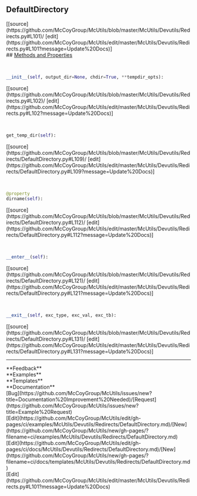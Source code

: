## <a id="McUtils.Devutils.Redirects.DefaultDirectory">DefaultDirectory</a> 

<div class="docs-source-link" markdown="1">
[[source](https://github.com/McCoyGroup/McUtils/blob/master/McUtils/Devutils/Redirects.py#L101)/
[edit](https://github.com/McCoyGroup/McUtils/edit/master/McUtils/Devutils/Redirects.py#L101?message=Update%20Docs)]
</div>









<div class="collapsible-section">
 <div class="collapsible-section collapsible-section-header" markdown="1">
## <a class="collapse-link" data-toggle="collapse" href="#methods" markdown="1"> Methods and Properties</a> <a class="float-right" data-toggle="collapse" href="#methods"><i class="fa fa-chevron-down"></i></a>
 </div>
 <div class="collapsible-section collapsible-section-body collapse show" id="methods" markdown="1">
 
<a id="McUtils.Devutils.Redirects.DefaultDirectory.__init__" class="docs-object-method">&nbsp;</a> 
```python
__init__(self, output_dir=None, chdir=True, **tempdir_opts): 
```
<div class="docs-source-link" markdown="1">
[[source](https://github.com/McCoyGroup/McUtils/blob/master/McUtils/Devutils/Redirects.py#L102)/
[edit](https://github.com/McCoyGroup/McUtils/edit/master/McUtils/Devutils/Redirects.py#L102?message=Update%20Docs)]
</div>


<a id="McUtils.Devutils.Redirects.DefaultDirectory.get_temp_dir" class="docs-object-method">&nbsp;</a> 
```python
get_temp_dir(self): 
```
<div class="docs-source-link" markdown="1">
[[source](https://github.com/McCoyGroup/McUtils/blob/master/McUtils/Devutils/Redirects/DefaultDirectory.py#L109)/
[edit](https://github.com/McCoyGroup/McUtils/edit/master/McUtils/Devutils/Redirects/DefaultDirectory.py#L109?message=Update%20Docs)]
</div>


<a id="McUtils.Devutils.Redirects.DefaultDirectory.dirname" class="docs-object-method">&nbsp;</a> 
```python
@property
dirname(self): 
```
<div class="docs-source-link" markdown="1">
[[source](https://github.com/McCoyGroup/McUtils/blob/master/McUtils/Devutils/Redirects/DefaultDirectory.py#L112)/
[edit](https://github.com/McCoyGroup/McUtils/edit/master/McUtils/Devutils/Redirects/DefaultDirectory.py#L112?message=Update%20Docs)]
</div>


<a id="McUtils.Devutils.Redirects.DefaultDirectory.__enter__" class="docs-object-method">&nbsp;</a> 
```python
__enter__(self): 
```
<div class="docs-source-link" markdown="1">
[[source](https://github.com/McCoyGroup/McUtils/blob/master/McUtils/Devutils/Redirects/DefaultDirectory.py#L121)/
[edit](https://github.com/McCoyGroup/McUtils/edit/master/McUtils/Devutils/Redirects/DefaultDirectory.py#L121?message=Update%20Docs)]
</div>


<a id="McUtils.Devutils.Redirects.DefaultDirectory.__exit__" class="docs-object-method">&nbsp;</a> 
```python
__exit__(self, exc_type, exc_val, exc_tb): 
```
<div class="docs-source-link" markdown="1">
[[source](https://github.com/McCoyGroup/McUtils/blob/master/McUtils/Devutils/Redirects/DefaultDirectory.py#L131)/
[edit](https://github.com/McCoyGroup/McUtils/edit/master/McUtils/Devutils/Redirects/DefaultDirectory.py#L131?message=Update%20Docs)]
</div>
 </div>
</div>












---


<div markdown="1" class="text-secondary">
<div class="container">
  <div class="row">
   <div class="col" markdown="1">
**Feedback**   
</div>
   <div class="col" markdown="1">
**Examples**   
</div>
   <div class="col" markdown="1">
**Templates**   
</div>
   <div class="col" markdown="1">
**Documentation**   
</div>
   <div class="col" markdown="1">
   
</div>
   <div class="col" markdown="1">
   
</div>
   <div class="col" markdown="1">
   
</div>
</div>
  <div class="row">
   <div class="col" markdown="1">
[Bug](https://github.com/McCoyGroup/McUtils/issues/new?title=Documentation%20Improvement%20Needed)/[Request](https://github.com/McCoyGroup/McUtils/issues/new?title=Example%20Request)   
</div>
   <div class="col" markdown="1">
[Edit](https://github.com/McCoyGroup/McUtils/edit/gh-pages/ci/examples/McUtils/Devutils/Redirects/DefaultDirectory.md)/[New](https://github.com/McCoyGroup/McUtils/new/gh-pages/?filename=ci/examples/McUtils/Devutils/Redirects/DefaultDirectory.md)   
</div>
   <div class="col" markdown="1">
[Edit](https://github.com/McCoyGroup/McUtils/edit/gh-pages/ci/docs/McUtils/Devutils/Redirects/DefaultDirectory.md)/[New](https://github.com/McCoyGroup/McUtils/new/gh-pages/?filename=ci/docs/templates/McUtils/Devutils/Redirects/DefaultDirectory.md)   
</div>
   <div class="col" markdown="1">
[Edit](https://github.com/McCoyGroup/McUtils/edit/master/McUtils/Devutils/Redirects.py#L101?message=Update%20Docs)   
</div>
   <div class="col" markdown="1">
   
</div>
   <div class="col" markdown="1">
   
</div>
   <div class="col" markdown="1">
   
</div>
</div>
</div>
</div>